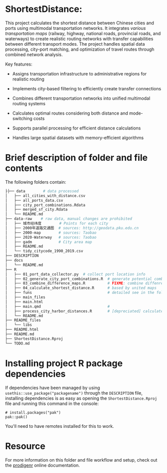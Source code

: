 # ShortestDistance:

This project calculates the shortest distance between Chinese cities and ports using multimodal transportation networks. It integrates *various transportation maps* (railway, highway, national roads, provincial roads, and waterways) to create realistic routing networks with transfer capabilities between different transport modes. The project handles spatial data processing, city-port matching, and optimization of travel routes through combined network analysis.

Key features:

- Assigns transportation infrastructure to administrative regions for realistic routing

- Implements city-based filtering to efficiently create transfer connections

- Combines different transportation networks into unified multimodal routing systems

- Calculates optimal routes considering both distance and mode-switching costs

- Supports parallel processing for efficient distance calculations

- Handles large spatial datasets with memory-efficient algorithms

# Brief description of folder and file contents


The following folders contain:

```bash
├├── data        # data processed 
│   ├── all_cities_with_distance.csv
│   ├── all_ports_data.csv
│   ├── city_port_combinations.Rdata
│   ├── merged_sf_city.Rdata
│   └── README.md
├── data-raw    # raw data, manual changes are prohibited
│   ├── 城市经纬度        # Points for each city
│   ├── 2000年道路交通图  # sources: http://geodata.pku.edu.cn
│   ├── 2000-map        # sources: Taobao
│   ├── 2020-Waterway   # sources: Taobao
│   ├── gadm            # City area map 
│   ├── README.md
│   └── tidy_citycode_1990_2019.csv
├── DESCRIPTION
├── docs
│   └── README.md
├── R
│   ├── 01_port_data_collector.py  # collect port location info
│   ├── 02_generate_city_port_combinations.R  # generate potential combinations based on province
│   ├── 03_combine_difference_maps.R          # FIXME: combine diffenrence maps toegher
│   ├── 04_calculate_shortest_distance.R      # based by united maps    
│   ├── funs                                  # detailed see in the folder
│   ├── main_files
│   ├── main.html
│   ├── main.qmd                              # 
│   ├── process_city_harbor_distances.R       # [depreciated] calculated linear distances
│   └── README.md
├── README_files
│   └── libs
├── README.html
├── README.md
├── ShortestDistance.Rproj
└── TODO.md
```
# Installing project R package dependencies

If dependencies have been managed by using
`usethis::use_package("packagename")` through the `DESCRIPTION` file,
installing dependencies is as easy as opening the
`ShortestDistance.Rproj` file and running this command in the console:

```         
# install.packages("pak")
pak::pak()
```

You'll need to have remotes installed for this to work.

# Resource

For more information on this folder and file workflow and setup, check
out the [prodigenr](https://rostools.github.io/prodigenr) online
documentation.
